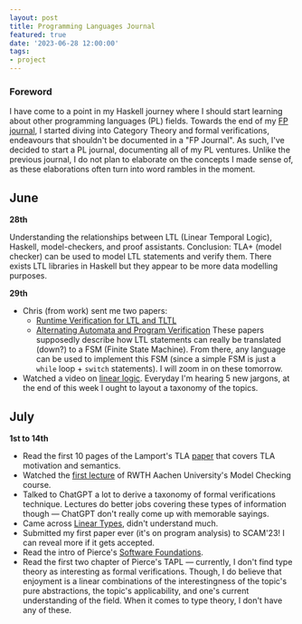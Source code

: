 ```yaml
---
layout: post
title: Programming Languages Journal
featured: true
date: '2023-06-28 12:00:00'
tags:
- project
---
```


### Foreword

I have come to a point in my Haskell journey where I should start learning about other programming languages (PL) fields. Towards the end of my [FP journal](https://unfooling.com/fp-journal/), I started diving into Category Theory and formal verifications, endeavours that shouldn't be documented in a "FP Journal". As such, I've decided to start a PL journal, documenting all of my PL ventures. Unlike the previous journal, I do not plan to elaborate on the concepts I made sense of, as these elaborations often turn into word rambles in the moment.  

## June

**28th**

Understanding the relationships between LTL (Linear Temporal Logic), Haskell, model-checkers, and proof assistants. Conclusion: TLA+ (model checker) can be used to model LTL statements and verify them. There exists LTL libraries in Haskell but they appear to be more data modelling purposes.


**29th**

- Chris (from work) sent me two papers: 
	- [Runtime Verification for LTL and TLTL](https://cs.uwaterloo.ca/~bbonakda/teaching/CS745/papers/RV.pdf)
	- [Alternating Automata and Program Verification](https://www.cs.rice.edu/~vardi/papers/vol1000.pdf)
	These papers supposedly describe how LTL statements can really be translated (down?) to a FSM (Finite State Machine). From there, any language can be used to implement this FSM (since a simple FSM is just a `while` loop + `switch` statements).
	I will zoom in on these tomorrow.
- Watched a video on [linear logic](https://www.youtube.com/watch?v=FqDHSIpWJRw&t=331s&ab_channel=Serokell). Everyday I'm hearing 5 new jargons, at the end of this week I ought to layout a taxonomy of the topics.

## July 

**1st to 14th**
- Read the first 10 pages of the Lamport's TLA [paper](https://lamport.azurewebsites.net/pubs/lamport-actions.pdf) that covers TLA motivation and semantics.
- Watched the [first lecture](https://www.youtube.com/watch?v=VHWEldcSx14&list=PLhZdSWbNhIbCQKxUta0VrDGg3gLguedIh&index=1&ab_channel=songsong) of RWTH Aachen University's Model Checking course.
- Talked to ChatGPT a lot to derive a taxonomy of formal verifications technique. Lectures do better jobs covering these types of information though — ChatGPT don't really come up with memorable sayings. 
- Came across [Linear Types](https://www.youtube.com/watch?v=FqDHSIpWJRw&t=14s&ab_channel=Serokell), didn't understand much.
- Submitted my first paper ever (it's on program analysis) to SCAM'23! I can reveal more if it gets accepted.
- Read the intro of Pierce's [Software Foundations](https://softwarefoundations.cis.upenn.edu/lf-current/Basics.html).
- Read the first two chapter of Pierce's TAPL — currently, I don't find type theory as interesting as formal verifications. Though, I do believe that enjoyment is a linear combinations of the interestingness of the topic's pure abstractions, the topic's applicability, and one's current understanding of the field. When it comes to type theory, I don't have any of these.